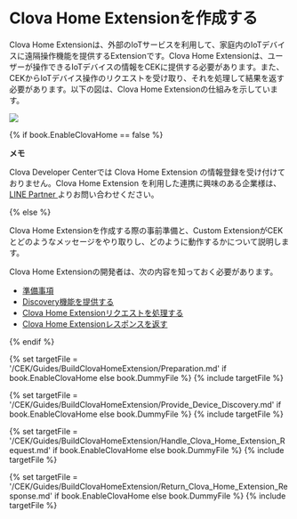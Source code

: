 # Clova Home Extensionを作成する

Clova Home Extensionは、外部のIoTサービスを利用して、家庭内のIoTデバイスに遠隔操作機能を提供するExtensionです。Clova Home Extensionは、ユーザーが操作できるIoTデバイスの情報をCEKに提供する必要があります。また、CEKからIoTデバイス操作のリクエストを受け取り、それを処理して結果を返す必要があります。以下の図は、Clova Home Extensionの仕組みを示しています。

![](/CEK/Resources/Images/CEK_Clova_Home_Extension_Operation_Structure.png)

{% if book.EnableClovaHome == false %}

<div class="note">
<p><strong>メモ</strong></p>
<p>Clova Developer Centerでは Clova Home Extension の情報登録を受け付けておりません。Clova Home Extension を利用した連携に興味のある企業様は、<a href="https://partner.line.me/ja" target="_blank"> LINE Partner </a> よりお問い合わせください。　
</p>
</div>

{% else %}

Clova Home Extensionを作成する際の事前準備と、Custom ExtensionがCEKとどのようなメッセージをやり取りし、どのように動作するかについて説明します。

Clova Home Extensionの開発者は、次の内容を知っておく必要があります。

* [準備事項](#Preparation)
* [Discovery機能を提供する](#ProvideDeviceDiscovery)
* [Clova Home Extensionリクエストを処理する](#HandleClovaHomeExtensionRequest)
* [Clova Home Extensionレスポンスを返す](#ReturnClovaHomeExtensionResponse)

{% endif %}

{% set targetFile = '/CEK/Guides/BuildClovaHomeExtension/Preparation.md' if book.EnableClovaHome else book.DummyFile %}
{% include targetFile %}

{% set targetFile = '/CEK/Guides/BuildClovaHomeExtension/Provide_Device_Discovery.md' if book.EnableClovaHome else book.DummyFile %}
{% include targetFile  %}

{% set targetFile = '/CEK/Guides/BuildClovaHomeExtension/Handle_Clova_Home_Extension_Request.md' if book.EnableClovaHome else book.DummyFile %}
{% include targetFile  %}

{% set targetFile = '/CEK/Guides/BuildClovaHomeExtension/Return_Clova_Home_Extension_Response.md' if book.EnableClovaHome else book.DummyFile %}
{% include targetFile  %}

